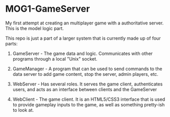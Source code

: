 MOG1-GameServer
===============

My first attempt at creating an multiplayer game with a authoritative server. This is the model logic part.

This repo is just a part of a larger system that is currently made up of four parts:

1) GameServer - The game data and logic. Communicates with other programs through a local "Unix" socket.

2) GameManager - A program that can be used to send commands to the data server to add game content, stop the server, admin players, etc.

3) WebServer - Has several roles. It serves the game client, authenticates users, and acts as an interface between clients and the GameServer

4) WebClient - The game client. It is an HTML5/CSS3 interface that is used to provide gameplay inputs to the game, as well as something pretty-ish to look at.
